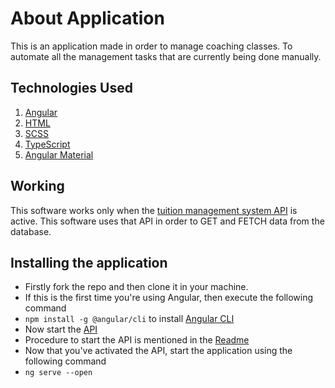 # About Application

This is an application made in order to manage coaching classes. To automate all the management tasks that are currently being done manually.

## Technologies Used

1. [Angular](https://angular.io/)
2. [HTML](https://www.wikiwand.com/en/HTML)
3. [SCSS](https://sass-lang.com/)
4. [TypeScript](https://www.typescriptlang.org/)
5. [Angular Material](https://material.angular.io/)

## Working

This software works only when the [tuition management system API](https://github.com/Sam-Varghese/tuitionManagementSoftwareAPI) is active. This software uses that API in order to GET and FETCH data from the database.

## Installing the application

- Firstly fork the repo and then clone it in your machine.
- If this is the first time you're using Angular, then execute the following command
- `npm install -g @angular/cli` to install [Angular CLI](https://angular.io/guide/setup-local#install-the-angular-cli)
- Now start the [API](https://github.com/Sam-Varghese/tuitionManagementSoftwareAPI)
- Procedure to start the API is mentioned in the [Readme](https://github.com/Sam-Varghese/tuitionManagementSoftwareAPI/blob/master/README.md)
- Now that you've activated the API, start the application using the following command
- `ng serve --open`